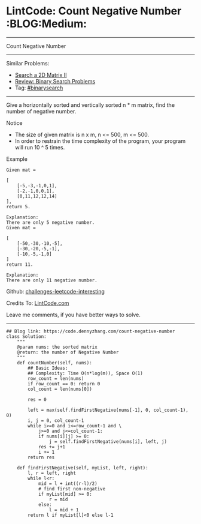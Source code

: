 # LintCode: Count Negative Number     :BLOG:Medium:


---

Count Negative Number  

---

Similar Problems:  
-   [Search a 2D Matrix II](https://code.dennyzhang.com/search-a-2d-matrix-ii)
-   [Review: Binary Search Problems](https://code.dennyzhang.com/review-binarysearch)
-   Tag: [#binarysearch](https://code.dennyzhang.com/tag/binarysearch)

---

Give a horizontally sorted and vertically sorted n \* m matrix, find the number of negative number.  

Notice  
-   The size of given matrix is n x m, n <= 500, m <= 500.
-   In order to restrain the time complexity of the program, your program will run 10 ^ 5 times.

Example  

    Given mat =
    
    [
        [-5,-3,-1,0,1],
        [-2,-1,0,0,1],
        [0,11,12,12,14]
    ],
    return 5.

    Explanation:
    There are only 5 negative number.
    Given mat =
    
    [
        [-50,-30,-10,-5],
        [-30,-20,-5,-1],
        [-10,-5,-1,0]
    ]
    return 11.
    
    Explanation:
    There are only 11 negative number.

Github: [challenges-leetcode-interesting](https://github.com/DennyZhang/challenges-leetcode-interesting/tree/master/count-negative-number)  

Credits To: [LintCode.com](http://www.lintcode.com/en/problem/count-negative-number/)  

Leave me comments, if you have better ways to solve.  

---

    ## Blog link: https://code.dennyzhang.com/count-negative-number
    class Solution:
        """
        @param nums: the sorted matrix
        @return: the number of Negative Number
        """
        def countNumber(self, nums):
            ## Basic Ideas:
            ## Complexity: Time O(n*log(m)), Space O(1)
            row_count = len(nums)
            if row_count == 0: return 0
            col_count = len(nums[0])
    
            res = 0
    
            left = max(self.findFirstNegative(nums[-1], 0, col_count-1), 0)
            i, j = 0, col_count-1
            while i>=0 and i<=row_count-1 and \
                j>=0 and j<=col_count-1:
                if nums[i][j] >= 0:
                    j = self.findFirstNegative(nums[i], left, j)
                res += j+1
                i += 1
            return res
    
        def findFirstNegative(self, myList, left, right):
            l, r = left, right
            while l<r:
                mid = l + int((r-l)/2)
                # find first non-negative
                if myList[mid] >= 0:
                    r = mid
                else:
                    l = mid + 1
            return l if myList[l]<0 else l-1